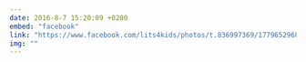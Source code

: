```yaml
---
date: 2016-8-7 15:20:09 +0200
embed: "facebook"
link: "https://www.facebook.com/lits4kids/photos/t.836997369/1779652968937707/?type=3&theater"
img: ""
---
```

